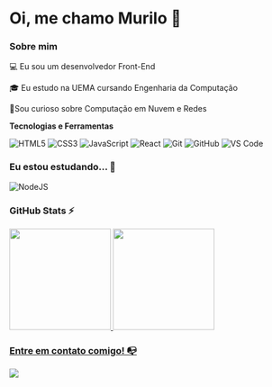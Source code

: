 # Oi, me chamo Murilo 👋

### Sobre mim

💻 Eu sou um desenvolvedor Front-End

🎓 Eu estudo na UEMA cursando Engenharia da Computação

🔎Sou curioso sobre Computação em Nuvem e Redes

**Tecnologias e Ferramentas**

![HTML5](https://img.shields.io/badge/html5-%23E34F26.svg?style=for-the-badge&logo=html5&logoColor=white)
![CSS3](https://img.shields.io/badge/css3-%231572B6.svg?style=for-the-badge&logo=css3&logoColor=white)
![JavaScript](https://img.shields.io/badge/javascript-%23323330.svg?style=for-the-badge&logo=javascript&logoColor=%23F7DF1E)
![React](https://img.shields.io/badge/react-%2320232a.svg?style=for-the-badge&logo=react&logoColor=%2361DAFB)
![Git](https://img.shields.io/badge/git-%23F05033.svg?style=for-the-badge&logo=git&logoColor=white)
![GitHub](https://img.shields.io/badge/github-%23121011.svg?style=for-the-badge&logo=github&logoColor=white)
![VS Code](https://img.shields.io/badge/VS%20Code-0078d7.svg?style=for-the-badge&logo=visual-studio-code&logoColor=white)

### Eu estou estudando... 🧩
![NodeJS](https://img.shields.io/badge/node.js-6DA55F?style=for-the-badge&logo=node.js&logoColor=white)

### GitHub Stats ⚡
<div>
<a href="https://github.com/murillous">
<img height="180em" src="https://github-readme-stats.vercel.app/api/top-langs/?username=murillous&layout=compact&langs_count=7&theme=dracula"/>
<img height="180em" src="https://github-readme-stats.vercel.app/api?username=murillous&show_icons=true&theme=dracula&include_all_commits=true&count_private=true"/>
</div>
  
### Entre em contato comigo! 📭

<div>
<a href="https://www.linkedin.com/in/murilocastel/" target="_blank"><img src="https://img.shields.io/badge/-LinkedIn-%230077B5?style=for-the-badge&logo=linkedin&logoColor=white" target="_blank"></a>   
</div>

